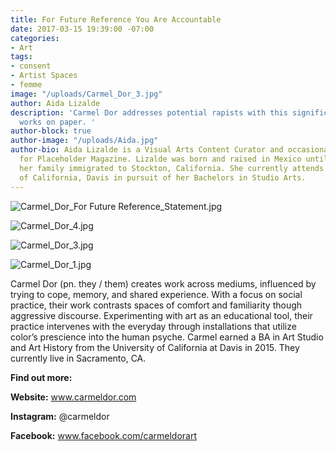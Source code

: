 ```yaml
---
title: For Future Reference You Are Accountable
date: 2017-03-15 19:39:00 -07:00
categories:
- Art
tags:
- consent
- Artist Spaces
- femme
image: "/uploads/Carmel_Dor_3.jpg"
author: Aida Lizalde
description: 'Carmel Dor addresses potential rapists with this significant  and compelling
  works on paper. '
author-block: true
author-image: "/uploads/Aida.jpg"
author-bio: Aida Lizalde is a Visual Arts Content Curator and occasional contributor
  for Placeholder Magazine. Lizalde was born and raised in Mexico until age 15, when
  her family immigrated to Stockton, California. She currently attends the University
  of California, Davis in pursuit of her Bachelors in Studio Arts.
---
```


![Carmel_Dor_For Future Reference_Statement.jpg](/uploads/Carmel_Dor_For%20Future%20Reference_Statement.jpg)

![Carmel_Dor_4.jpg](/uploads/Carmel_Dor_4.jpg)

![Carmel_Dor_3.jpg](/uploads/Carmel_Dor_3.jpg)

![Carmel_Dor_1.jpg](/uploads/Carmel_Dor_1.jpg)

Carmel Dor (pn. they / them) creates work across mediums, influenced by trying to cope, memory, and shared experience. With a focus on social practice, their work contrasts spaces of comfort and familiarity though aggressive discourse. Experimenting with art as an educational tool, their practice intervenes with the everyday through installations that utilize color’s prescience into the human psyche. Carmel earned a BA in Art Studio and Art History from the University of California at Davis in 2015. They currently live in Sacramento, CA.

**Find out more:**

**Website:** www.carmeldor.com
 
**Instagram:** @carmeldor

**Facebook:** www.facebook.com/carmeldorart